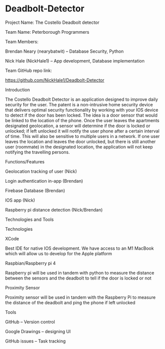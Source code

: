 # Deadbolt-Detector
Project Name: The Costello Deadbolt detector 

Team Name: Peterborough Programmers 

Team Members: 

Brendan Neary (nearybatwit) – Database Security, Python 

Nick Hale (NickHale1) – App development, Database implementation 

Team GitHub repo link:  

https://github.com/NickHale1/Deadbolt-Detector 





Introduction 

The Costello Deadbolt Detector is an application designed to improve daily security for the user. The patent is a non-intrusive home security device that delivers optimal security functionality by working with your IOS device to detect if the door has been locked. The idea is a door sensor that would be linked to the location of the phone. Once the user leaves the apartments designated geolocation, a sensor will determine if the door is locked or unlocked; if left unlocked it will notify the user phone after a certain interval of time. This will also be sensitive to multiple users in a network. If one user leaves the location and leaves the door unlocked, but there is still another user (roommate) in the designated location, the application will not keep notifying the travelling persons. 






Functions/Features 

Geolocation tracking of user (Nick) 

Login authentication in-app (Brendan) 

Firebase Database (Brendan) 

IOS app (Nick) 

Raspberry pi distance detection (Nick/Brendan) 

Technologies and Tools 

Technologies 

XCode 

Best IDE for native IOS development. We have access to an M1 MacBook which will allow us to develop for the Apple platform 

Raspbian/Raspberry pi 4 

Raspberry pi will be used in tandem with python to measure the distance between the sensors and the deadbolt to tell if the door is locked or not 

Proximity Sensor 

Proximity sensor will be used in tandem with the Raspberry Pi to measure the distance of the deadbolt and ping the phone if left unlocked 




Tools 

GitHub – Version control  

Google Drawings – designing UI 

GitHub issues – Task tracking 

 

